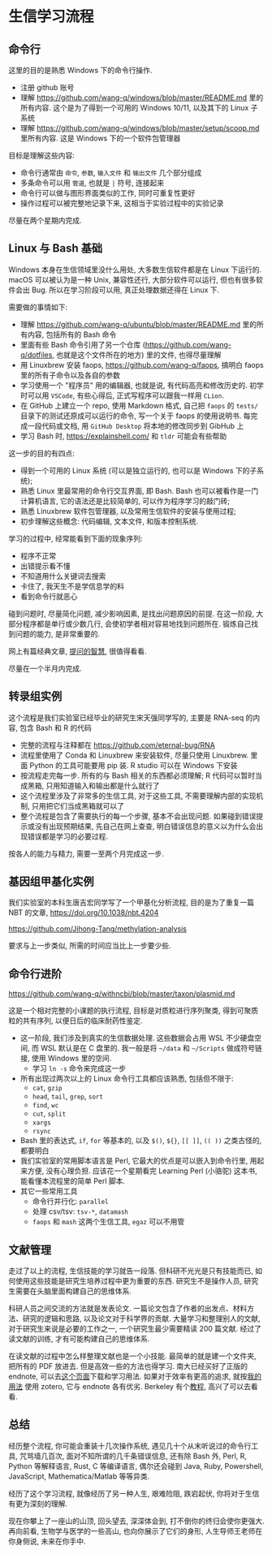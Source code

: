 # 生信学习流程

## 命令行

这里的目的是熟悉 Windows 下的命令行操作.

* 注册 github 账号
* 理解 https://github.com/wang-q/windows/blob/master/README.md 里的所有内容. 这个是为了得到一个可用的 Windows 10/11, 以及其下的
  Linux 子系统
* 理解 https://github.com/wang-q/windows/blob/master/setup/scoop.md 里所有内容. 这是 Windows 下的一个软件包管理器

目标是理解这些内容:

* 命令行通常由 `命令`, `参数`, `输入文件` 和 `输出文件` 几个部分组成
* 多条命令可以用 `管道`, 也就是 `|` 符号, 连接起来
* 命令行可以做与图形界面类似的工作, 同时可重复性更好
* 操作过程可以被完整地记录下来, 这相当于实验过程中的实验记录

尽量在两个星期内完成.

## Linux 与 Bash 基础

Windows 本身在生信领域里没什么用处, 大多数生信软件都是在 Linux 下运行的.
macOS 可以被认为是一种 Unix, 兼容性还行, 大部分软件可以运行, 但也有很多软件会出 Bug.
所以在学习阶段可以用, 真正处理数据还得在 Linux 下.

需要做的事情如下:

* 理解 https://github.com/wang-q/ubuntu/blob/master/README.md 里的所有内容, 包括所有的 Bash 命令
* 里面有些 Bash 命令引用了另一个仓库 (https://github.com/wang-q/dotfiles, 也就是这个文件所在的地方) 里的文件, 也得尽量理解
* 用 Linuxbrew 安装 faops, https://github.com/wang-q/faops, 搞明白 faops 里的所有子命令以及各自的参数
* 学习使用一个 "程序员" 用的编辑器, 也就是说, 有代码高亮和修改历史的. 初学时可以用 `VSCode`, 有些心得后, 正式写程序可以跟我一样用 `CLion`.
* 在 GitHub 上建立一个 repo, 使用 Markdown 格式, 自己把 `faops` 的 `tests/` 目录下的测试还原成可以运行的命令, 写一个关于 faops 的使用说明书. 每完成一段代码或文档, 用 `GitHub Desktop` 将本地的修改同步到 GibHub 上
* 学习 Bash 时, <https://explainshell.com/> 和 `tldr` 可能会有些帮助

这一步的目的有四点:

* 得到一个可用的 Linux 系统 (可以是独立运行的, 也可以是 Windows 下的子系统);
* 熟悉 Linux 里最常用的命令行交互界面, 即 Bash. Bash 也可以被看作是一门计算机语言, 它的语法还是比较简单的, 可以作为程序学习的敲门砖;
* 熟悉 Linuxbrew 软件包管理器, 以及常用生信软件的安装与使用过程;
* 初步理解这些概念: 代码编辑, 文本文件, 和版本控制系统.

学习的过程中, 经常能看到下面的现象序列:

* 程序不正常
* 出错提示看不懂
* 不知道用什么关键词去搜索
* 卡住了, 我天生不是学信息学的料
* 看到命令行就恶心

碰到问题时, 尽量简化问题, 减少影响因素, 是找出问题原因的前提.
在这一阶段, 大部分程序都是单行或少数几行, 会使初学者相对容易地找到问题所在.
锻炼自己找到问题的能力, 是非常重要的.

网上有篇经典文章, [提问的智慧](https://github.com/ryanhanwu/How-To-Ask-Questions-The-Smart-Way/blob/main/README-zh_CN.md), 很值得看看.

尽量在一个半月内完成.

## 转录组实例

这个流程是我们实验室已经毕业的研究生宋天强同学写的, 主要是 RNA-seq 的内容, 包含 Bash 和 R 的代码

* 完整的流程与注释都在 https://github.com/eternal-bug/RNA
* 流程里使用了 Conda 和 Linuxbrew 来安装软件, 尽量只使用 Linuxbrew. 里面 Python 的工具可能要用 pip 装. R studio 可以在 Windows 下安装
* 按流程走完每一步. 所有的与 Bash 相关的东西都必须理解; R 代码可以暂时当成黑箱, 只用知道输入和输出都是什么就行了
* 这个流程里涉及了非常多的生信工具, 对于这些工具, 不需要理解内部的实现机制, 只用把它们当成黑箱就可以了
* 整个流程是包含了需要执行的每一个步骤, 基本不会出现问题. 如果碰到错误提示或没有出现预期结果, 先自己在网上查查, 明白错误信息的意义以为什么会出现错误都是学习的必要过程.

按各人的能力与精力, 需要一至两个月完成这一步.

## 基因组甲基化实例

我们实验室的本科生唐吉宏同学写了一个甲基化分析流程, 目的是为了重复一篇 NBT 的文章,
https://doi.org/10.1038/nbt.4204

https://github.com/Jihong-Tang/methylation-analysis

要求与上一步类似, 所需的时间应当比上一步要少些.

## 命令行进阶

https://github.com/wang-q/withncbi/blob/master/taxon/plasmid.md

这是一个相对完整的小课题的执行流程, 目标是对质粒进行序列聚类, 得到可聚质粒的共有序列, 以便日后的临床耐药性鉴定.

* 这一阶段, 我们涉及到真实的生信数据处理. 这些数据会占用 WSL 不少硬盘空间, 而 WSL 默认是在 C 盘里的. 我一般是将 `~/data` 和 `~/Scripts` 做成符号链接, 使用 Windows 里的空间.
    * 学习 `ln -s` 命令来完成这一步
* 所有出现过两次以上的 Linux 命令行工具都应该熟悉, 包括但不限于:
    * `cat`, `gzip`
    * `head`, `tail`, `grep`, `sort`
    * `find`, `wc`
    * `cut`, `split`
    * `xargs`
    * `rsync`
* Bash 里的表达式, `if`, `for` 等基本的, 以及 `$()`, `${}`, `[[ ]]`, `(( ))` 之类古怪的, 都要明白
* 我们实验室的常用脚本语言是 Perl, 它最大的优点是可以嵌入到命令行里, 用起来方便, 没有心理负担. 应该花一个星期看完 Learning Perl (小骆驼) 这本书, 能看懂本流程里的简单
  Perl 脚本.
* 其它一些常用工具
    * 命令行并行化: `parallel`
    * 处理 csv/tsv: `tsv-*`, `datamash`
    * `faops` 和 `mash` 这两个生信工具, `egaz` 可以不用管

## 文献管理

走过了以上的流程, 生信技能的学习就告一段落. 但科研不光光是只有技能而已, 如何使用这些技能是研究生培养过程中更为重要的东西. 研究生不是操作人员, 研究生需要在头脑里面构建自己的思维体系.

科研人员之间交流的方法就是发表论文. 一篇论文包含了作者的出发点、材料方法、研究的逻辑和思路, 以及论文对于科学界的贡献. 大量学习和整理别人的文献, 对于研究生来说是必要的工作之一,
一个研究生最少需要精读 200 篇文献. 经过了读文献的训练, 才有可能构建自己的思维体系.

在读文献的过程中怎么样整理文献也是一个小技能. 最简单的就是建一个文件夹, 把所有的 PDF 放进去. 但是高效一些的方法也得学习. 南大已经买好了正版的 endnote,
可以去[这个页面](https://itsc.nju.edu.cn/EndNote/list.htm)下载和学习用法. 如果对于效率有更高的追求, 就按[我的用法](zotero/zotero.md)
使用 zotero, 它与 endnote 各有优劣. Berkeley 有个[教程](https://guides.lib.berkeley.edu/zotero), 高兴了可以去看看.

## 总结

经历整个流程, 你可能会重装十几次操作系统, 遇见几十个从末听说过的命令行工具, 咒骂墙几百次, 面对不知所谓的几千条错误信息, 还有除 Bash 外, Perl, R, Python 等解释语言,
Rust, C 等编译语言, 偶尔还会碰到 Java, Ruby, Powershell, JavaScript, Mathematica/Matlab 等等异类.

经历了这个学习流程, 就像经历了另一种人生, 艰难险阻, 跌宕起伏, 你将对于生信有更为深刻的理解.

现在你攀上了一座山的山顶, 回头望去, 深深体会到, 打不倒你的终归会使你更强大. 再向前看, 生物学与医学的一些高山, 也向你展示了它们的身形, 人生导师王老师在你身侧说, 未来在你手中.
